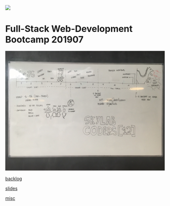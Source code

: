![](stuff/misc/skylab-logo.png)

# Full-Stack Web-Development Bootcamp 201907


![calendar](stuff/misc/calendar.jpg)

[backlog](https://trello.com/b/8GffLTTx/skylab-bootcamp-201907-board)

[slides](https://docs.google.com/presentation/d/1OTHCBPB5Uvtfuy_4NPMrKYu2PxKQGlY7sKipq72Mcls/edit?usp=sharing)

[misc](https://drive.google.com/drive/folders/1cgn8zXqDKCtPcyUD6vsRrgA4Nsx2fIoW?usp=sharing)
